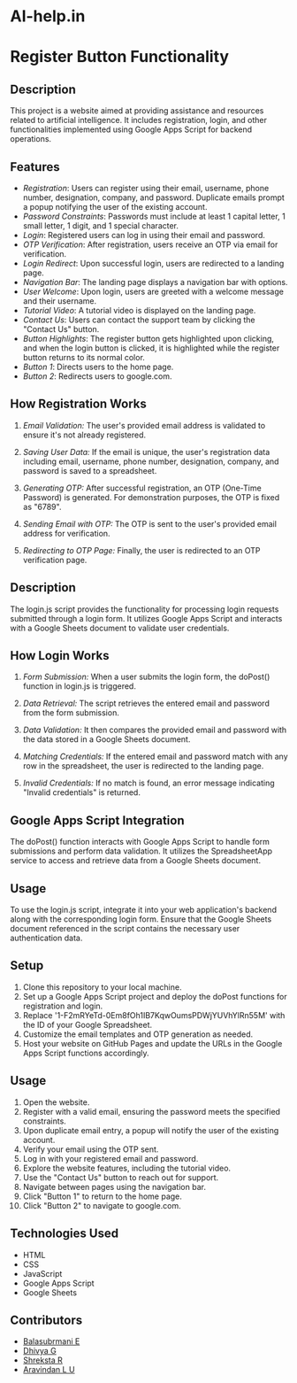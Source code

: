 # AI-help.in
# Register Button Functionality
## Description
This project is a website aimed at providing assistance and resources related to artificial intelligence. It includes registration, login, and other functionalities implemented using Google Apps Script for backend operations.

## Features
- *Registration*: Users can register using their email, username, phone number, designation, company, and password. Duplicate emails prompt a popup notifying the user of the existing account.
- *Password Constraints*: Passwords must include at least 1 capital letter, 1 small letter, 1 digit, and 1 special character.
- *Login*: Registered users can log in using their email and password.
- *OTP Verification*: After registration, users receive an OTP via email for verification.
- *Login Redirect*: Upon successful login, users are redirected to a landing page.
- *Navigation Bar*: The landing page displays a navigation bar with options.
- *User Welcome*: Upon login, users are greeted with a welcome message and their username.
- *Tutorial Video*: A tutorial video is displayed on the landing page.
- *Contact Us*: Users can contact the support team by clicking the "Contact Us" button.
- *Button Highlights*: The register button gets highlighted upon clicking, and when the login button is clicked, it is highlighted while the register button returns to its normal color.
- *Button 1*: Directs users to the home page.
- *Button 2*: Redirects users to google.com.

## How Registration Works

1. *Email Validation:* The user's provided email address is validated to ensure it's not already registered.

2. *Saving User Data:* If the email is unique, the user's registration data including email, username, phone number, designation, company, and password is saved to a spreadsheet.

3. *Generating OTP:* After successful registration, an OTP (One-Time Password) is generated. For demonstration purposes, the OTP is fixed as "6789".

4. *Sending Email with OTP:* The OTP is sent to the user's provided email address for verification.

5. *Redirecting to OTP Page:* Finally, the user is redirected to an OTP verification page.


## Description

The login.js script provides the functionality for processing login requests submitted through a login form. It utilizes Google Apps Script and interacts with a Google Sheets document to validate user credentials.

## How Login Works

1. *Form Submission:* When a user submits the login form, the doPost() function in login.js is triggered.

2. *Data Retrieval:* The script retrieves the entered email and password from the form submission.

3. *Data Validation:* It then compares the provided email and password with the data stored in a Google Sheets document.

4. *Matching Credentials:* If the entered email and password match with any row in the spreadsheet, the user is redirected to the landing page.

5. *Invalid Credentials:* If no match is found, an error message indicating "Invalid credentials" is returned.

## Google Apps Script Integration

The doPost() function interacts with Google Apps Script to handle form submissions and perform data validation. It utilizes the SpreadsheetApp service to access and retrieve data from a Google Sheets document.

## Usage

To use the login.js script, integrate it into your web application's backend along with the corresponding login form. Ensure that the Google Sheets document referenced in the script contains the necessary user authentication data.


## Setup
1. Clone this repository to your local machine.
2. Set up a Google Apps Script project and deploy the doPost functions for registration and login.
3. Replace '1-F2mRYeTd-0Em8fOh1IB7KqwOumsPDWjYUVhYlRn55M' with the ID of your Google Spreadsheet.
4. Customize the email templates and OTP generation as needed.
5. Host your website on GitHub Pages and update the URLs in the Google Apps Script functions accordingly.

## Usage
1. Open the website.
2. Register with a valid email, ensuring the password meets the specified constraints.
3. Upon duplicate email entry, a popup will notify the user of the existing account.
4. Verify your email using the OTP sent.
5. Log in with your registered email and password.
6. Explore the website features, including the tutorial video.
7. Use the "Contact Us" button to reach out for support.
8. Navigate between pages using the navigation bar.
9. Click "Button 1" to return to the home page.
10. Click "Button 2" to navigate to google.com.

## Technologies Used
- HTML
- CSS
- JavaScript
- Google Apps Script
- Google Sheets

## Contributors
- [Balasubrmani E](#)
- [Dhivya G](#)
- [Shreksta R](#)
- [Aravindan L U](#)
